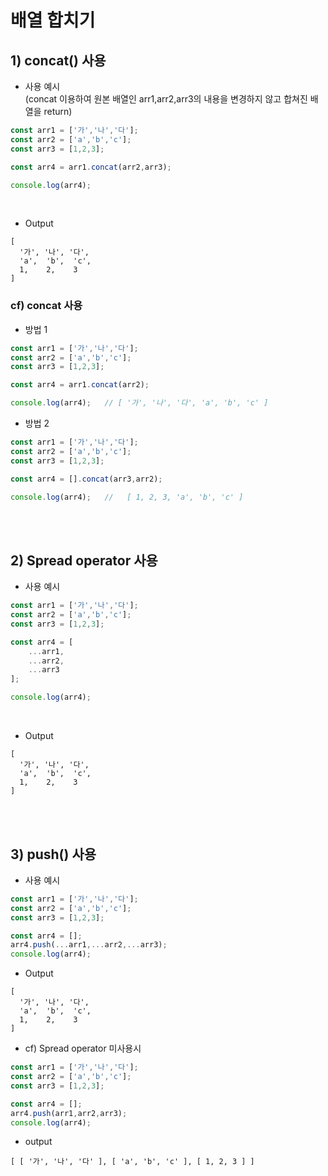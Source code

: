 # 배열 합치기

## 1) concat() 사용

- 사용 예시<br>(concat 이용하여 원본 배열인 arr1,arr2,arr3의 내용을 변경하지 않고 합쳐진 배열을 return)

```js
const arr1 = ['가','나','다'];
const arr2 = ['a','b','c'];
const arr3 = [1,2,3];

const arr4 = arr1.concat(arr2,arr3);

console.log(arr4);
```

<br>

- Output
```
[
  '가', '나', '다',
  'a',  'b',  'c',
  1,    2,    3
]
```


### cf) concat 사용


- 방법 1
```js
const arr1 = ['가','나','다'];
const arr2 = ['a','b','c'];
const arr3 = [1,2,3];

const arr4 = arr1.concat(arr2);

console.log(arr4);   // [ '가', '나', '다', 'a', 'b', 'c' ]
```

- 방법 2
```js
const arr1 = ['가','나','다'];
const arr2 = ['a','b','c'];
const arr3 = [1,2,3];

const arr4 = [].concat(arr3,arr2);

console.log(arr4);   //   [ 1, 2, 3, 'a', 'b', 'c' ]
```


<br><br>


## 2) Spread operator 사용

- 사용 예시
```js
const arr1 = ['가','나','다'];
const arr2 = ['a','b','c'];
const arr3 = [1,2,3];

const arr4 = [
    ...arr1,
    ...arr2,
    ...arr3
];

console.log(arr4);
```

<br>

- Output
```
[
  '가', '나', '다',
  'a',  'b',  'c',
  1,    2,    3
]
```

<br><br>


## 3) push() 사용

- 사용 예시

```js
const arr1 = ['가','나','다'];
const arr2 = ['a','b','c'];
const arr3 = [1,2,3];

const arr4 = [];
arr4.push(...arr1,...arr2,...arr3);
console.log(arr4);  
```

- Output
```
[
  '가', '나', '다',
  'a',  'b',  'c',
  1,    2,    3
]
```

- cf) Spread operator 미사용시 
```js
const arr1 = ['가','나','다'];
const arr2 = ['a','b','c'];
const arr3 = [1,2,3];

const arr4 = [];
arr4.push(arr1,arr2,arr3);
console.log(arr4);
```


- output
```
[ [ '가', '나', '다' ], [ 'a', 'b', 'c' ], [ 1, 2, 3 ] ]
```






